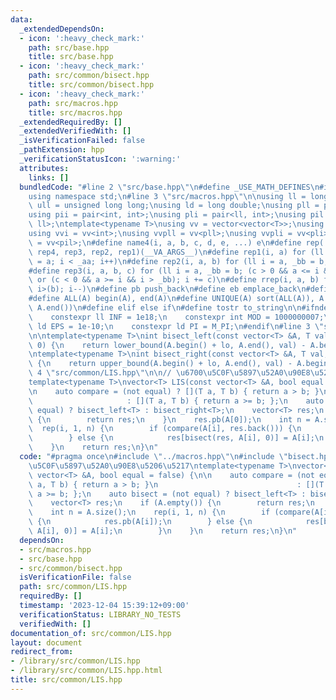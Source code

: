 ```yaml
---
data:
  _extendedDependsOn:
  - icon: ':heavy_check_mark:'
    path: src/base.hpp
    title: src/base.hpp
  - icon: ':heavy_check_mark:'
    path: src/common/bisect.hpp
    title: src/common/bisect.hpp
  - icon: ':heavy_check_mark:'
    path: src/macros.hpp
    title: src/macros.hpp
  _extendedRequiredBy: []
  _extendedVerifiedWith: []
  _isVerificationFailed: false
  _pathExtension: hpp
  _verificationStatusIcon: ':warning:'
  attributes:
    links: []
  bundledCode: "#line 2 \"src/base.hpp\"\n#define _USE_MATH_DEFINES\n#include <bits/stdc++.h>\n\
    using namespace std;\n#line 3 \"src/macros.hpp\"\n\nusing ll = long long;\nusing\
    \ ull = unsigned long long;\nusing ld = long double;\nusing pll = pair<ll, ll>;\n\
    using pii = pair<int, int>;\nusing pli = pair<ll, int>;\nusing pil = pair<int,\
    \ ll>;\ntemplate<typename T>\nusing vv = vector<vector<T>>;\nusing vvl = vv<ll>;\n\
    using vvi = vv<int>;\nusing vvpll = vv<pll>;\nusing vvpli = vv<pli>;\nusing vvpil\
    \ = vv<pil>;\n#define name4(i, a, b, c, d, e, ...) e\n#define rep(...) name4(__VA_ARGS__,\
    \ rep4, rep3, rep2, rep1)(__VA_ARGS__)\n#define rep1(i, a) for (ll i = 0, _aa\
    \ = a; i < _aa; i++)\n#define rep2(i, a, b) for (ll i = a, _bb = b; i < _bb; i++)\n\
    #define rep3(i, a, b, c) for (ll i = a, _bb = b; (c > 0 && a <= i && i < _bb)\
    \ or (c < 0 && a >= i && i > _bb); i += c)\n#define rrep(i, a, b) for (ll i=(a);\
    \ i>(b); i--)\n#define pb push_back\n#define eb emplace_back\n#define mkp make_pair\n\
    #define ALL(A) begin(A), end(A)\n#define UNIQUE(A) sort(ALL(A)), A.erase(unique(ALL(A)),\
    \ A.end())\n#define elif else if\n#define tostr to_string\n\n#ifndef CONSTANTS\n\
    \    constexpr ll INF = 1e18;\n    constexpr int MOD = 1000000007;\n    constexpr\
    \ ld EPS = 1e-10;\n    constexpr ld PI = M_PI;\n#endif\n#line 3 \"src/common/bisect.hpp\"\
    \n\ntemplate<typename T>\nint bisect_left(const vector<T> &A, T val, int lo =\
    \ 0) {\n    return lower_bound(A.begin() + lo, A.end(), val) - A.begin();\n}\n\
    \ntemplate<typename T>\nint bisect_right(const vector<T> &A, T val, int lo = 0)\
    \ {\n    return upper_bound(A.begin() + lo, A.end(), val) - A.begin();\n}\n#line\
    \ 4 \"src/common/LIS.hpp\"\n\n// \u6700\u5C0F\u5897\u52A0\u90E8\u5206\u5217\n\
    template<typename T>\nvector<T> LIS(const vector<T> &A, bool equal = false) {\n\
    \n    auto compare = (not equal) ? [](T a, T b) { return a > b; }\n          \
    \                     : [](T a, T b) { return a >= b; };\n    auto bisect = (not\
    \ equal) ? bisect_left<T> : bisect_right<T>;\n    vector<T> res;\n    if (A.empty())\
    \ {\n        return res;\n    }\n    res.pb(A[0]);\n    int n = A.size();\n  \
    \  rep(i, 1, n) {\n        if (compare(A[i], res.back())) {\n            res.pb(A[i]);\n\
    \        } else {\n            res[bisect(res, A[i], 0)] = A[i];\n        }\n\
    \    }\n    return res;\n}\n"
  code: "#pragma once\n#include \"../macros.hpp\"\n#include \"bisect.hpp\"\n\n// \u6700\
    \u5C0F\u5897\u52A0\u90E8\u5206\u5217\ntemplate<typename T>\nvector<T> LIS(const\
    \ vector<T> &A, bool equal = false) {\n\n    auto compare = (not equal) ? [](T\
    \ a, T b) { return a > b; }\n                               : [](T a, T b) { return\
    \ a >= b; };\n    auto bisect = (not equal) ? bisect_left<T> : bisect_right<T>;\n\
    \    vector<T> res;\n    if (A.empty()) {\n        return res;\n    }\n    res.pb(A[0]);\n\
    \    int n = A.size();\n    rep(i, 1, n) {\n        if (compare(A[i], res.back()))\
    \ {\n            res.pb(A[i]);\n        } else {\n            res[bisect(res,\
    \ A[i], 0)] = A[i];\n        }\n    }\n    return res;\n}\n"
  dependsOn:
  - src/macros.hpp
  - src/base.hpp
  - src/common/bisect.hpp
  isVerificationFile: false
  path: src/common/LIS.hpp
  requiredBy: []
  timestamp: '2023-12-04 15:39:12+09:00'
  verificationStatus: LIBRARY_NO_TESTS
  verifiedWith: []
documentation_of: src/common/LIS.hpp
layout: document
redirect_from:
- /library/src/common/LIS.hpp
- /library/src/common/LIS.hpp.html
title: src/common/LIS.hpp
---
```

